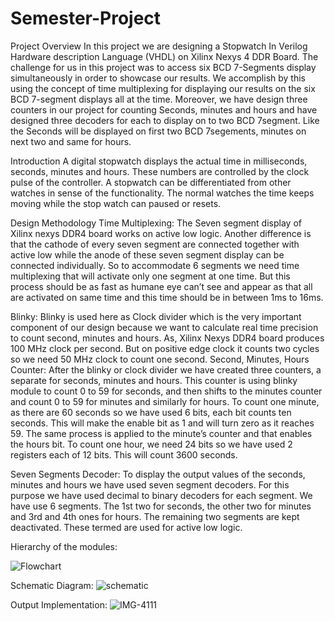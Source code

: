 # Semester-Project
Project Overview 
In this project we are designing a Stopwatch In Verilog Hardware description Language (VHDL) on Xilinx Nexys 4 DDR Board. The challenge for us in this project was to access six BCD 7-Segments display simultaneously in order to showcase our results. We accomplish by this using the concept of time multiplexing for displaying our results on the six BCD 7-segment displays all at the time. Moreover, we have design three counters in our project for counting Seconds, minutes and hours and have designed three decoders for each to display on to two BCD 7segment. Like the Seconds will be displayed on first two BCD 7segements, minutes on next two and same for hours.

Introduction 
A digital stopwatch displays the actual time in milliseconds, seconds, minutes and hours. These numbers are controlled by the clock pulse of the controller. A stopwatch can be differentiated from other watches in sense of the functionality. The normal watches the time keeps moving while the stop watch can paused or resets.

Design Methodology
Time Multiplexing: 
The Seven segment display of Xilinx nexys DDR4 board works on active low logic. Another difference is that the cathode of every seven segment are connected together with active low while the anode of these seven segment display can be connected individually. So to accommodate 6 segments we need time multiplexing that will activate only one segment at one time. But this process should be as fast as humane eye can’t see and appear as that all are activated on same time and this time should be in between 1ms to 16ms.

Blinky: 
Blinky is used here as Clock divider which is the very important component of our design because we want to calculate real time precision to count second, minutes and hours. As, Xilinx Nexys DDR4 board produces 100 MHz clock per second. But on positive edge clock it counts two cycles so we need 50 MHz clock to count one second. Second, Minutes, Hours Counter: After the blinky or clock divider we have created three counters, a separate for seconds, minutes and hours. This counter is using blinky module to count 0 to 59 for seconds, and then shifts to the minutes counter and count 0 to 59 for minutes and similarly for hours. To count one minute, as there are 60 seconds so we have used 6 bits, each bit counts ten seconds. This will make the enable bit as 1 and will turn zero as it reaches 59. The same process is applied to the minute’s counter and that enables the hours bit. To count one hour, we need 24 bits so we have used 2 registers each of 12 bits. This will count 3600 seconds.

Seven Segments Decoder: 
To display the output values of the seconds, minutes and hours we have used seven segment decoders. For this purpose we have used decimal to binary decoders for each segment. We have use 6 segments. The 1st two for seconds, the other two for minutes and 3rd and 4th ones for hours. The remaining two segments are kept deactivated. These termed are used for active low logic.

Hierarchy of the modules:


![Flowchart](https://user-images.githubusercontent.com/71650399/152140171-849caf11-9d9c-4bba-94d8-6bb8e84bf13c.jpg)

Schematic Diagram:
![schematic](https://user-images.githubusercontent.com/71650399/152140256-f36315cc-08ff-44fd-a6cd-fa59f46fcd5b.png)

Output Implementation:
![IMG-4111](https://user-images.githubusercontent.com/71650399/152140323-571ff1b8-4727-4ed2-b4fd-28ca30902726.jpg)


